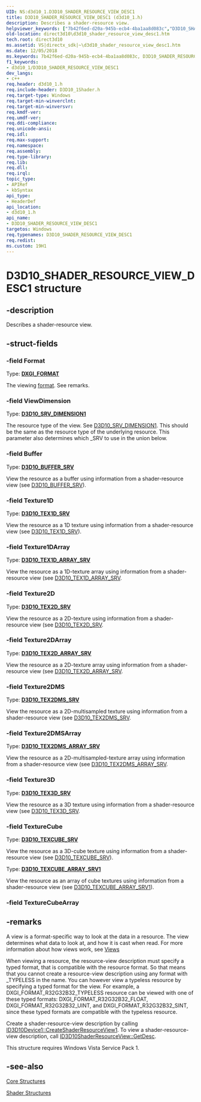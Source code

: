 ```yaml
---
UID: NS:d3d10_1.D3D10_SHADER_RESOURCE_VIEW_DESC1
title: D3D10_SHADER_RESOURCE_VIEW_DESC1 (d3d10_1.h)
description: Describes a shader-resource view.
helpviewer_keywords: ["7b42f6ed-d20a-945b-ecb4-4ba1aa8d083c","D3D10_SHADER_RESOURCE_VIEW_DESC1","D3D10_SHADER_RESOURCE_VIEW_DESC1 structure [Direct3D 10]","d3d10_1/D3D10_SHADER_RESOURCE_VIEW_DESC1","direct3d10.d3d10_shader_resource_view_desc1"]
old-location: direct3d10\d3d10_shader_resource_view_desc1.htm
tech.root: direct3d10
ms.assetid: VS|directx_sdk|~\d3d10_shader_resource_view_desc1.htm
ms.date: 12/05/2018
ms.keywords: 7b42f6ed-d20a-945b-ecb4-4ba1aa8d083c, D3D10_SHADER_RESOURCE_VIEW_DESC1, D3D10_SHADER_RESOURCE_VIEW_DESC1 structure [Direct3D 10], d3d10_1/D3D10_SHADER_RESOURCE_VIEW_DESC1, direct3d10.d3d10_shader_resource_view_desc1
f1_keywords:
- d3d10_1/D3D10_SHADER_RESOURCE_VIEW_DESC1
dev_langs:
- c++
req.header: d3d10_1.h
req.include-header: D3D10_1Shader.h
req.target-type: Windows
req.target-min-winverclnt: 
req.target-min-winversvr: 
req.kmdf-ver: 
req.umdf-ver: 
req.ddi-compliance: 
req.unicode-ansi: 
req.idl: 
req.max-support: 
req.namespace: 
req.assembly: 
req.type-library: 
req.lib: 
req.dll: 
req.irql: 
topic_type:
- APIRef
- kbSyntax
api_type:
- HeaderDef
api_location:
- d3d10_1.h
api_name:
- D3D10_SHADER_RESOURCE_VIEW_DESC1
targetos: Windows
req.typenames: D3D10_SHADER_RESOURCE_VIEW_DESC1
req.redist: 
ms.custom: 19H1
---
```


# D3D10_SHADER_RESOURCE_VIEW_DESC1 structure


## -description


Describes a shader-resource view.


## -struct-fields




### -field Format

Type: <b><a href="https://docs.microsoft.com/windows/desktop/api/dxgiformat/ne-dxgiformat-dxgi_format">DXGI_FORMAT</a></b>

The viewing <a href="https://docs.microsoft.com/windows/desktop/api/dxgiformat/ne-dxgiformat-dxgi_format">format</a>. See remarks.


### -field ViewDimension

Type: <b><a href="https://docs.microsoft.com/previous-versions/windows/desktop/legacy/bb694535(v=vs.85)">D3D10_SRV_DIMENSION1</a></b>

The resource type of the view. See <a href="https://docs.microsoft.com/previous-versions/windows/desktop/legacy/bb694535(v=vs.85)">D3D10_SRV_DIMENSION1</a>. This should be the same as the resource type of the underlying resource. This parameter also determines which _SRV to use in the union below.


### -field Buffer

Type: <b><a href="https://docs.microsoft.com/windows/desktop/api/d3d10/ns-d3d10-d3d10_buffer_srv">D3D10_BUFFER_SRV</a></b>

View the resource as a buffer using information from a shader-resource view (see <a href="https://docs.microsoft.com/windows/desktop/api/d3d10/ns-d3d10-d3d10_buffer_srv">D3D10_BUFFER_SRV</a>).


### -field Texture1D

Type: <b><a href="https://docs.microsoft.com/windows/desktop/api/d3d10/ns-d3d10-d3d10_tex1d_srv">D3D10_TEX1D_SRV</a></b>

View the resource as a 1D texture using information from a shader-resource view (see <a href="https://docs.microsoft.com/windows/desktop/api/d3d10/ns-d3d10-d3d10_tex1d_srv">D3D10_TEX1D_SRV</a>).


### -field Texture1DArray

Type: <b><a href="https://docs.microsoft.com/windows/desktop/api/d3d10/ns-d3d10-d3d10_tex1d_array_srv">D3D10_TEX1D_ARRAY_SRV</a></b>

View the resource as a 1D-texture array using information from a shader-resource view (see <a href="https://docs.microsoft.com/windows/desktop/api/d3d10/ns-d3d10-d3d10_tex1d_array_srv">D3D10_TEX1D_ARRAY_SRV</a>.


### -field Texture2D

Type: <b><a href="https://docs.microsoft.com/windows/desktop/api/d3d10/ns-d3d10-d3d10_tex2d_srv">D3D10_TEX2D_SRV</a></b>

View the resource as a 2D-texture using information from a shader-resource view (see <a href="https://docs.microsoft.com/windows/desktop/api/d3d10/ns-d3d10-d3d10_tex2d_srv">D3D10_TEX2D_SRV</a>.


### -field Texture2DArray

Type: <b><a href="https://docs.microsoft.com/windows/desktop/api/d3d10/ns-d3d10-d3d10_tex2d_array_srv">D3D10_TEX2D_ARRAY_SRV</a></b>

View the resource as a 2D-texture array using information from a shader-resource view (see <a href="https://docs.microsoft.com/windows/desktop/api/d3d10/ns-d3d10-d3d10_tex2d_array_srv">D3D10_TEX2D_ARRAY_SRV</a>.


### -field Texture2DMS

Type: <b><a href="https://docs.microsoft.com/windows/desktop/api/d3d10/ns-d3d10-d3d10_tex2dms_srv">D3D10_TEX2DMS_SRV</a></b>

View the resource as a 2D-multisampled texture using information from a shader-resource view (see <a href="https://docs.microsoft.com/windows/desktop/api/d3d10/ns-d3d10-d3d10_tex2dms_srv">D3D10_TEX2DMS_SRV</a>.


### -field Texture2DMSArray

Type: <b><a href="https://docs.microsoft.com/windows/desktop/api/d3d10/ns-d3d10-d3d10_tex2dms_array_srv">D3D10_TEX2DMS_ARRAY_SRV</a></b>

View the resource as a 2D-multisampled-texture array using information from a shader-resource view (see <a href="https://docs.microsoft.com/windows/desktop/api/d3d10/ns-d3d10-d3d10_tex2dms_array_srv">D3D10_TEX2DMS_ARRAY_SRV</a>.


### -field Texture3D

Type: <b><a href="https://docs.microsoft.com/windows/desktop/api/d3d10/ns-d3d10-d3d10_tex3d_srv">D3D10_TEX3D_SRV</a></b>

View the resource as a 3D texture using information from a shader-resource view (see <a href="https://docs.microsoft.com/windows/desktop/api/d3d10/ns-d3d10-d3d10_tex3d_srv">D3D10_TEX3D_SRV</a>.


### -field TextureCube

Type: <b><a href="https://docs.microsoft.com/windows/desktop/api/d3d10/ns-d3d10-d3d10_texcube_srv">D3D10_TEXCUBE_SRV</a></b>

View the resource as a 3D-cube texture using information from a shader-resource view (see <a href="https://docs.microsoft.com/windows/desktop/api/d3d10/ns-d3d10-d3d10_texcube_srv">D3D10_TEXCUBE_SRV</a>).

Type: <b><a href="https://docs.microsoft.com/windows/desktop/api/d3d10_1/ns-d3d10_1-d3d10_texcube_array_srv1">D3D10_TEXCUBE_ARRAY_SRV1</a></b>

View the resource as an array of cube textures using information from a shader-resource view (see <a href="https://docs.microsoft.com/windows/desktop/api/d3d10_1/ns-d3d10_1-d3d10_texcube_array_srv1">D3D10_TEXCUBE_ARRAY_SRV1</a>).


### -field TextureCubeArray

 




## -remarks



A view is a format-specific way to look at the data in a resource. The view determines what data to look at, and how it is cast when read. For more information about how views work, see <a href="https://docs.microsoft.com/windows/desktop/direct3d10/d3d10-graphics-programming-guide-resources-access-views">Views</a>


When viewing a resource, the resource-view description must specify a typed format, that is compatible with the resource format. So that means that you cannot create a resource-view description using any format with _TYPELESS in the name. You can however view a typeless resource by specifying a typed format for the view. For example, a DXGI_FORMAT_R32G32B32_TYPELESS resource can be viewed with one of these typed formats: DXGI_FORMAT_R32G32B32_FLOAT, DXGI_FORMAT_R32G32B32_UINT, and DXGI_FORMAT_R32G32B32_SINT, since these typed formats are compatible with the typeless resource.

Create a shader-resource-view description by calling <a href="https://docs.microsoft.com/windows/desktop/api/d3d10_1/nf-d3d10_1-id3d10device1-createshaderresourceview1">ID3D10Device1::CreateShaderResourceView1</a>. To view a shader-resource-view description, call <a href="https://docs.microsoft.com/windows/desktop/api/d3d10/nf-d3d10-id3d10shaderresourceview-getdesc">ID3D10ShaderResourceView::GetDesc</a>.

This structure requires Windows Vista Service Pack 1.




## -see-also




<a href="https://docs.microsoft.com/windows/desktop/direct3d10/d3d10-graphics-reference-d3d10-core-structures">Core Structures</a>



<a href="https://docs.microsoft.com/windows/desktop/direct3d10/d3d10-graphics-reference-d3d10-shader-structures">Shader Structures</a>
 

 

